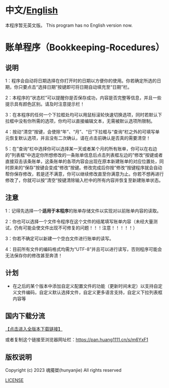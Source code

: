 # 中文/[English](README_EN.md)
本程序暂无英文版。
 This program has no English version now.
# 账单程序（Bookkeeping-Rocedures）

## 说明
1：程序会自动将日期选择在你打开时的日期以方便你的使用。你若确定所选的日期，你只要点击“选择日期”按键即可将日期自动填充至“日期”栏。

2：本程序的“状态栏”可以提醒你是否保存成功，内容是否完整等信息，并且一些提示具有颜色区别。请及时注意提示栏！

3：在本程序的任何一个下拉框处均可以用鼠标滚轮快速切换选项，同时若默认下拉框中没有你所需的选项，你均可以直接编辑文本，无需被默认选项所限制。

4：按动“清空”按键，会使除“年”、“月”、“日”下拉框与“查询“栏之外的可填写单元恢复默认选项，并且没有二次确认，请在点击前确认是否真的需要清空！

5：在”查询“栏中选择你可以选择某一天或者某个月的所有账单，你可以在右边的”列表框“中选定你所想修改的一条账单信息后点击列表框左边的”修改“按键或者直接双击该条账单，这条账单的各项内容会出现在原本新建账单的对应位置处，同时原来的“保存”按键会变成“修改”按键。修改完成后你按”修改“按键程序就会自动帮你保存修改，若是还不满意，你可以继续修改直至你满意为止。你若不想再进行修改了，你就可以按”清空“按键清除输入栏中的所有内容并恢复至新建账单状态。

## 注意
1：记得先选择一个**适用于本程序**的账单存储文件以实现对以前账单内容的读取。

2：你也可以选择一个文件令程序在这个文件的结尾填写账单内容（未经大量测试，仍有可能会使文件出现不可修复的问题！！！注意！！！！！）

3：你若不确定可以新建一个空白文件进行账单的读写。

4：目前所有文件的编码格式均需为“UTF-8”并且可以进行读写，否则程序可能会无法保存你的修改甚至奔溃！

## 计划
- 在之后的某个版本中添加自定义配置文件的功能（更新时间未定）以支持自定义文件编码，自定义默认选择文件，自定义更多语言支持，自定义下拉列表框内容等

## 国内下载分流
[【点击进入全版本下载链接】](https://pan.huang1111.cn/s/m6YxF1)

或者复制这个链接至浏览器网址栏：https://pan.huang1111.cn/s/m6YxF1

## 版权说明
Copyright (c) 2023 魂魇桀(hunyanjie) All rights reserved

[LICENSE](LICENSE)
